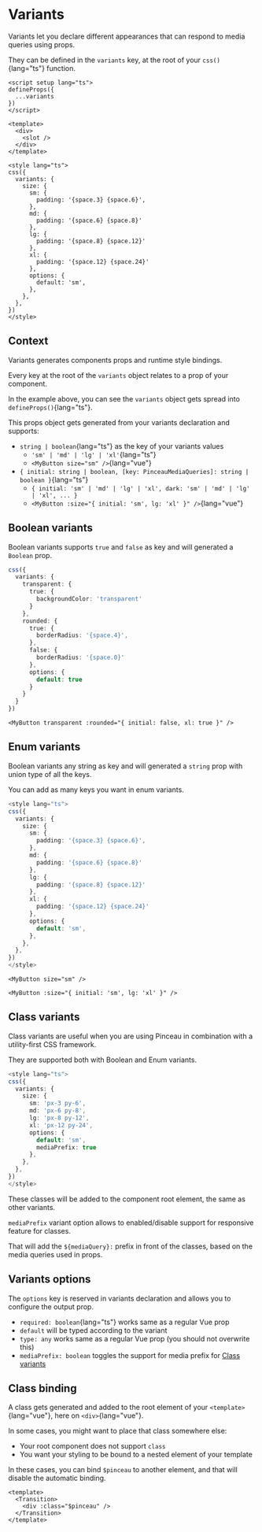 # Variants

Variants let you declare different appearances that can respond to media queries using props.

They can be defined in the `variants` key, at the root of your `css()`{lang="ts"} function.

```vue
<script setup lang="ts">
defineProps({
  ...variants
})
</script>

<template>
  <div>
    <slot />
  </div>
</template>

<style lang="ts">
css({
  variants: {
    size: {
      sm: {
        padding: '{space.3} {space.6}',
      },
      md: {
        padding: '{space.6} {space.8}'
      },
      lg: {
        padding: '{space.8} {space.12}'
      },
      xl: {
        padding: '{space.12} {space.24}'
      },
      options: {
        default: 'sm',
      },
    },
  },
})
</style>
```

## Context

Variants generates components props and runtime style bindings.

Every key at the root of the `variants` object relates to a prop of your component.

In the example above, you can see the `variants` object gets spread into `defineProps()`{lang="ts"}.

This props object gets generated from your variants declaration and supports:

- `string | boolean`{lang="ts"} as the key of your variants values
  - `'sm' | 'md' | 'lg' | 'xl'`{lang="ts"}
  - `<MyButton size="sm" />`{lang="vue"}
- `{ initial: string | boolean, [key: PinceauMediaQueries]: string | boolean }`{lang="ts"}
  - `{ initial: 'sm' | 'md' | 'lg' | 'xl', dark: 'sm' | 'md' | 'lg' | 'xl', ... }`
  - `<MyButton :size="{ initial: 'sm', lg: 'xl' }" />`{lang="vue"}

## Boolean variants

Boolean variants supports `true` and `false` as key and will generated a `Boolean` prop.

```ts
css({
  variants: {
    transparent: {
      true: {
        backgroundColor: 'transparent'
      }
    },
    rounded: {
      true: {
        borderRadius: '{space.4}',
      },
      false: {
        borderRadius: '{space.0}'
      },
      options: {
        default: true
      }
    }
  }
})
```

```vue
<MyButton transparent :rounded="{ initial: false, xl: true }" />
```

## Enum variants

Boolean variants any string as key and will generated a `string` prop with union type of all the keys.

You can add as many keys you want in enum variants.

```ts
<style lang="ts">
css({
  variants: {
    size: {
      sm: {
        padding: '{space.3} {space.6}',
      },
      md: {
        padding: '{space.6} {space.8}'
      },
      lg: {
        padding: '{space.8} {space.12}'
      },
      xl: {
        padding: '{space.12} {space.24}'
      },
      options: {
        default: 'sm',
      },
    },
  },
})
</style>
```

```vue
<MyButton size="sm" />

<MyButton :size="{ initial: 'sm', lg: 'xl' }" />
```

## Class variants

Class variants are useful when you are using Pinceau in combination with a utility-first CSS framework.

They are supported both with Boolean and Enum variants.

```ts
<style lang="ts">
css({
  variants: {
    size: {
      sm: 'px-3 py-6',
      md: 'px-6 py-8',
      lg: 'px-8 py-12',
      xl: 'px-12 py-24',
      options: {
        default: 'sm',
        mediaPrefix: true
      },
    },
  },
})
</style>
```

These classes will be added to the component root element, the same as other variants.

`mediaPrefix` variant option allows to enabled/disable support for responsive feature for classes.

That will add the `${mediaQuery}:` prefix in front of the classes, based on the media queries used in props.

## Variants options

The `options` key is reserved in variants declaration and allows you to configure the output prop.

- `required: boolean`{lang="ts"} works same as a regular Vue prop
- `default` will be typed according to the variant
- `type: any` works same as a regular Vue prop (you should not overwrite this)
- `mediaPrefix: boolean` toggles the support for media prefix for [Class variants](#class-variants)

## Class binding

A class gets generated and added to the root element of your `<template>`{lang="vue"}, here on `<div>`{lang="vue"}.

In some cases, you might want to place that class somewhere else:

- Your root component does not support `class`
- You want your styling to be bound to a nested element of your template

In these cases, you can bind `$pinceau` to another element, and that will disable the automatic binding.

```vue
<template>
  <Transition>
    <div :class="$pinceau" />
  </Transition>
</template>
```
